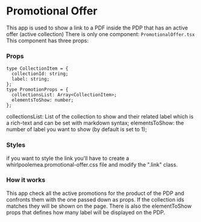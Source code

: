 # Promotional Offer

This app is used to show a link to a PDF inside the PDP that has an active offer (active collection)
There is only one component: `PromotionalOffer.tsx`
This component has three props:

### Props
```
type CollectionItem = {
  collectionId: string;
  label: string;
};
type PromotionProps = {
  collectionsList: Array<CollectionItem>;
  elementsToShow: number;
};
```
collectionsList: List of the collection to show and their related label which is a rich-text and can be set with markdown syntax;
elementsToShow: the number of label you want to show (by default is set to 1);

### Styles
if you want to style the link you'll have to create a whirlpoolemea.promotional-offer.css file and modify the ".link" class.

### How it works
This app check all the active promotions for the product of the PDP and confronts them with the one passed down as props.
If the collection ids matches they will be shown on the page.
There is also the elementToShow props that defines how many label will be displayed on the PDP.